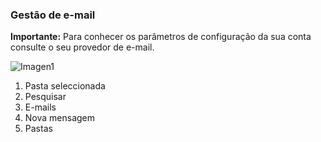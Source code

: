 ### Gestão de e-mail

**Importante:** Para conhecer os parâmetros de configuração da sua conta consulte o seu provedor de e-mail.

![Imagen1](http://static.energysistem.com/images/manuals/42689/57f378641ecc3.jpg)

1. Pasta seleccionada
2. Pesquisar
3. E-mails
4. Nova mensagem
5. Pastas
